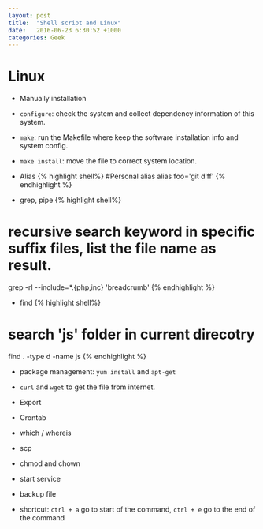 ```yaml
---
layout: post
title:  "Shell script and Linux"
date:   2016-06-23 6:30:52 +1000
categories: Geek
---
```

Linux
============
- Manually installation
 - `configure`: check the system and collect dependency information of this system.
 - `make`: run the Makefile where keep the software installation info and system config.
 - `make install`: move the file to correct system location.

- Alias
{% highlight shell%}
#Personal alias
alias foo='git diff'
{% endhighlight %}

- grep, pipe
{% highlight shell%}
# recursive search keyword in specific suffix files, list the file name as result.
grep -rl --include=\*.{php,inc} 'breadcrumb'
{% endhighlight %}

- find 
{% highlight shell%}
# search 'js' folder in current direcotry
find . -type d -name js
{% endhighlight %}

- package management: `yum install` and `apt-get`

- `curl` and `wget` to get the file from internet.

- Export

- Crontab

- which / whereis

- scp

- chmod and chown

- start service

- backup file

- shortcut: `ctrl + a` go to start of the command, `ctrl + e` go to the end of the command
